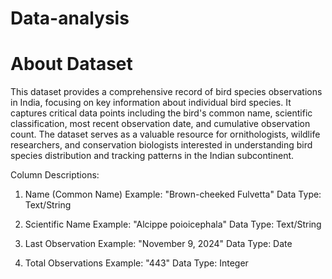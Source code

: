 # Data-analysis
# About Dataset

This dataset provides a comprehensive record of bird species observations in India, focusing on key information about individual bird species. It captures critical data points including the bird's common name, scientific classification, most recent observation date, and cumulative observation count. The dataset serves as a valuable resource for ornithologists, wildlife researchers, and conservation biologists interested in understanding bird species distribution and tracking patterns in the Indian subcontinent.

Column Descriptions:

1. Name (Common Name)
Example: "Brown-cheeked Fulvetta"
Data Type: Text/String

2. Scientific Name
Example: "Alcippe poioicephala"
Data Type: Text/String

3. Last Observation
Example: "November 9, 2024"
Data Type: Date

4. Total Observations
Example: "443"
Data Type: Integer
